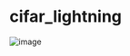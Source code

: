 # cifar_lightning
![image](https://user-images.githubusercontent.com/72084525/193275402-61870dea-0169-41b8-bb51-1d078a4c8a91.png)
